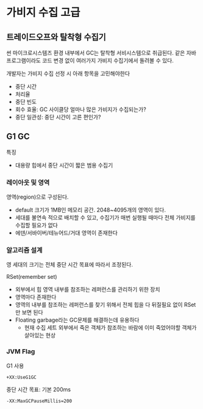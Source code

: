 # 가비지 수집 고급
## 트레이드오프와 탈착형 수집기
썬 마이크로시스템즈 환경 내부에서 GC는 탈착형 서비시스템으로 취급된다. 같은 자바 프로그램이라도 코드 변경 없이 여러가지 가비지 수집기에서 돌려볼 수 있다. 

개발자는 가비지 수집 선정 시 아래 항목을 고민해야한다
- 중단 시간
- 처리율
- 중단 빈도
- 회수 효율: GC 사이클당 얼마나 많은 가비지가 수집되는가?
- 중단 일관성: 중단 시간이 고른 편인가?

## G1 GC
특징
- 대용량 힙에서 중단 시간이 짧은 범용 수집기

### 레이아웃 및 영역
영역(region)으로 구성된다. 
- default 크기가 1MB인 메모리 공간. 2048~4095개의 영역이 있다. 
- 세대를 불연속 적으로 배치할 수 있고, 수집기가 매번 실행될 때마다 전체 가비지를 수집할 필요가 없다
- 에덴/서바이버/테뉴어드/거대 영역이 존재한다

### 알고리즘 설계
영 세대의 크기는 전체 중단 시간 목표에 따라서 조정된다.

RSet(remember set)
- 외부에서 힙 영역 내부를 참조하는 레퍼런스를 관리하기 위한 장치
- 영역마다 존재한다
- 영역의 내부를 참조하는 레퍼런스를 찾기 위해서 전체 힙을 다 뒤질필요 없이 RSet만 보면 된다
- Floating garbage라는 GC문제를 해결하는데 유용하다
   - 현재 수집 세트 외부에서 죽은 객체가 참조하는 바람에 이미 죽었어야할 객체가 살아있는 현상

### JVM Flag
G1 사용
```
+XX:UseG1GC
```

중단 시간 목표: 기본 200ms
```
-XX:MaxGCPauseMillis=200
```